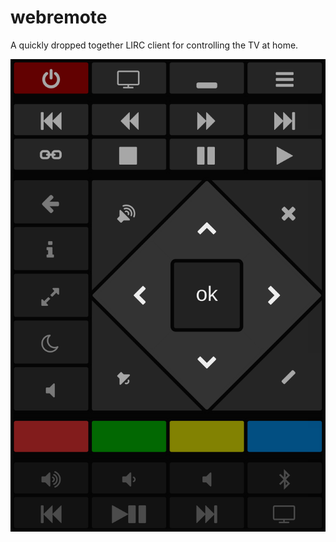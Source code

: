 # webremote
A quickly dropped together LIRC client for controlling the TV at home.

![](screenshot.png)
